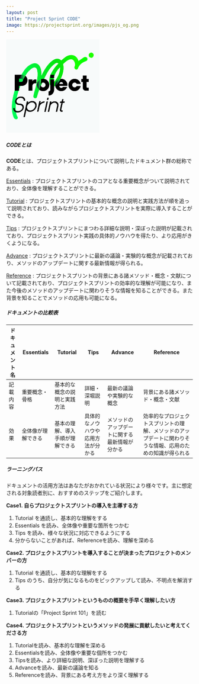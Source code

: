```yaml
---
layout: post
title: "Project Sprint CODE"
image: https://projectsprint.org/images/pjs_og.png
---
```


<img alt="Project Sprint" src="../images/pjs_logo.png" width="50%" />

##### CODEとは

**CODE**とは、プロジェクトスプリントについて説明したドキュメント群の総称である。

[Essentials](../ja/code/essentials.md) : プロジェクトスプリントのコアとなる重要概念がついて説明されており、全体像を理解することができる。

[Tutorial](../ja/code/tutorial/index.md) : プロジェクトスプリントの基本的な概念の説明と実践方法が順を追って説明されており、読みながらプロジェクトスプリントを実際に導入することができる。

[Tips](../ja/code/tips/index.md) : プロジェクトスプリントにまつわる詳細な説明・深ぼった説明が記載されており、プロジェクトスプリント実践の具体的ノウハウを得たり、より応用がきくようになる。

[Advance](../ja/code/advance.md) : プロジェクトスプリントに最新の議論・実験的な概念が記載されており、メソッドのアップデートに関する最新情報が得られる。

[Reference](../ja/code/reference.md) : プロジェクトスプリントの背景にある諸メソッド・概念・文献について記載されており、プロジェクトスプリントの効率的な理解が可能になり、また今後のメソッドのアップデートに関わりそうな情報を知ることができる。また背景を知ることでメソッドの応用も可能になる。

##### ドキュメントの比較表

ドキュメント名  | Essentials  | Tutorial  | Tips  | Advance  |  Reference
--|---|---|---|---|--
記載内容  | 重要概念・骨格  |基本的な概念の説明と実践方法   | 詳細・深堀説明  | 最新の議論や実験的な概念  | 背景にある諸メソッド・概念・文献
効果  | 全体像が理解できる  | 基本の理解、導入手順が理解できる  | 具体的なノウハウや応用方法が分かる  | メソッドのアップデートに関する最新情報が分かる  |  効率的なプロジェクトスプリントの理解、メソッドのアップデートに関わりそうな情報、応用のための知識が得られる

##### ラーニングパス

ドキュメントの活用方法はあなたがおかれている状況により様々です。主に想定される対象読者別に、おすすめのステップをご紹介します。

**Case1. 自らプロジェクトスプリントの導入を主導する方**
1. Tutorial を通読し、基本的な理解をする
2. Essentials を読み、全体像や重要な箇所をつかむ
3. Tips を読み、様々な状況に対応できるようにする
4. 分からないことがあれば、Referenceを読み、理解を深める

**Case2. プロジェクトスプリントを導入することが決まったプロジェクトのメンバーの方**
1. Tutorial を通読し、基本的な理解をする
2. Tips のうち、自分が気になるものをピックアップして読み、不明点を解消する

**Case3. プロジェクトスプリントというものの概要を手早く理解したい方**
1. Tutorialの「Project Sprint 101」を読む

**Case4. プロジェクトスプリントというメソッドの発展に貢献したいと考えてくださる方**
1. Tutorialを読み、基本的な理解を深める
2. Essentialsを読み、全体像や重要な個所をつかむ
3. Tipsを読み、より詳細な説明、深ぼった説明を理解する
4. Advanceを読み、最新の議論を知る
5. Referenceを読み、背景にある考え方をより深く理解する
